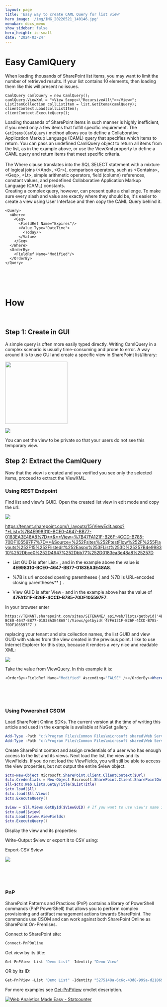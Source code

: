 ```yaml
---
layout: page
title: 'Easy way to create CAML Query for list view'
hero_image: '/img/IMG_20220521_140146.jpg'
menubar: docs_menu
show_sidebar: false
hero_height: is-small
date: '2024-03-24'
---
```


<h1>Easy CamlQuery</h1>
When loading thousands of SharePoint list items, you may want to limit the number of retrieved results. If your list contains 10 elements, then loading them like this will present no issues. 

```
CamlQuery camlQuery = new CamlQuery();
camlQuery.ViewXml = "<View Scope=\"RecursiveAll\"></View>";
ListItemCollection collListItem = list.GetItems(camlQuery);
clientContext.Load(collListItem);
clientContext.ExecuteQuery();
```

Loading thousands of SharePoint items in such manner is highly inefficient, if you need only a few items that fulfill specific requirement. The ```GetItems(CamlQuery)``` method allows you to define a Collaborative Application Markup Language (CAML) query that specifies which items to return. You can pass an undefined CamlQuery object to return all items from the list, as in the example above, or use the ViewXml property to define a CAML query and return items that meet specific criteria.
<br/><br/>
The Where clause translates into the SQL SELECT statement with a mixture of logical joins (\<And>, \<Or>), comparison operators, such as \<Contains>, \<Geq>, \<Lt>, simple arithmetic operators, field (column) references, constant values, and predefined Collaborative Application Markup Language (CAML) constants. 
<br/>
Creating a complex query, however, can present quite a challenge. To make sure every slash and value are exactly where they should be, it's easier to create a view using User Interface and then copy the CAML Query behind it. 

```
<Query>
  <Where>
    <Geq>
      <FieldRef Name="Expires"/>
      <Value Type="DateTime">
        <Today/>
      </Value>
    </Geq>
  </Where>
  <OrderBy>
    <FieldRef Name="Modified"/>
  </OrderBy>
</Query>
```

<br/><br/><br/>


<h1>How</h1>
<br/>
<h2>Step 1: Create in GUI</h2>

A simple query is often more easily typed directly. Writing CamlQuery in a complex scenario is usually time-consuming and prone to error. A way around it is to use GUI and create a specific view in SharePoint list/library:

<img src="/articles/images/easycaml1.png" width="200"><br/>

 <img src="/articles/images/easycaml2.png"><br/>

You can set the view to be private so that your users do not see this temporary view.

<h2>Step 2: Extract the CamlQuery</h2>
Now that the view is created and you verified you see only the selected items, proceed to extract the ViewXML.

<h3>Using REST Endpoint</h3>
Find list and view's GUID. Open the created list view in edit mode and copy the url:

 <img src="/articles/images/easycaml3.png"><br/>
 
https://tenant.sharepoint.com/\_layouts/15/ViewEdit.aspx?**List=%7B4E998310-BCE0-4647-BB77-0183EA3E48A8%7D**&**View=%7B47FA121F-B26F-4CCD-B785-70DF105597F7%7D**&Source=%252Fsites%252FtestFlow%252F%255Flayouts%252F15%252Flistedit%252Easpx%253FList%253D%25257B4e998310%252Dbce0%252D4647%252Dbb77%252D0183ea3e48a8%25257D

* List GUID is after List= , and in the example above the value is <b>4E998310-BCE0-4647-BB77-0183EA3E48A8</b>. 

* %7B is url encoded opening parentheses { and %7D is URL-encoded closing parentheses** } . 

* View GUID is after View= and in the example above has the value of <b>47FA121F-B26F-4CCD-B785-70DF105597F7</b>.

In your browser enter 
```
https://TENANT.sharepoint.com/sites/SITENAME/_api/web/lists/getbyid('4E998310-BCE0-4647-BB77-0183EA3E48A8')/Views/getbyid('47FA121F-B26F-4CCD-B785-70DF105597F7')
```
replacing your tenant and site collection names, the list GUID and view GUID with values from the view created in the previous point. I like to use Internet Explorer for this step, because it renders a very nice and readable XML:

 <img src="/articles/images/easycaml4.png"><br/>

 
Take the value from ViewQuery. 
In this example it is:

```powershell
<OrderBy><FieldRef Name="Modified" Ascending="FALSE" /></OrderBy><Where><Eq><FieldRef Name="Editor" /><Value Type="User">FR</Value></Eq></Where>
```


<br/><br/><br/>


<h3>Using Powershell CSOM</h3>

Load SharePoint Online SDKs. The current version at the time of writing this article and used in the example is available at  NuGet gallery.

```powershell
Add-Type -Path "c:\Program Files\Common Files\microsoft shared\Web Server Extensions\16\ISAPI\Microsoft.SharePoint.Client.dll"
Add-Type -Path "c:\Program Files\Common Files\microsoft shared\Web Server Extensions\16\ISAPI\Microsoft.SharePoint.Client.Runtime.dll"
```

Create SharePoint context and assign credentials of a user who has enough access to the list and its views. Next load the list, the view and its ViewFields. If you do not load the ViewFields, you will still be able to access the view properties, but not output the entire $view object.

```powershell
$ctx=New-Object Microsoft.SharePoint.Client.ClientContext($Url)
$ctx.Credentials = New-Object Microsoft.SharePoint.Client.SharePointOnlineCredentials($Username, $AdminPassword)
$ll=$ctx.Web.Lists.GetByTitle($ListTitle)
$ctx.load($ll)
$ctx.load($ll.Views)
$ctx.ExecuteQuery()

$view = $ll.Views.GetById($ViewGUID) # If you want to use view's name instead of its GUID, use .GetByTitle method, like this: $view = $ll.Views.GetByTitle($ViewTitle)
$ctx.Load($view)
$ctx.Load($view.ViewFields)
$ctx.ExecuteQuery()
```

Display the view and its properties:


Write-Output $view
or export it to CSV using:

Export-CSV $view
 
 <img src="/articles/images/easycaml5.png"><br/>

<br/><br/><br/>


<h3>PnP</h3>
SharePoint Patterns and Practices (PnP) contains a library of PowerShell commands (PnP PowerShell) that allows you to perform complex provisioning and artifact management actions towards SharePoint. The commands use CSOM and can work against both SharePoint Online as SharePoint On-Premises.

Connect to SharePoint site:

```powershell
Connect-PnPOnline
```

Get view by its title:

```powershell
Get-PnPView -List "Demo List" -Identity "Demo View"
```

OR
by its ID:


```powershell
Get-PnPView -List "Demo List" -Identity "5275148a-6c6c-43d8-999a-d2186989a661"
```

For more examples see [Get-PnPView](https://pnp.github.io/powershell/cmdlets/Get-PnPView.html) cmdlet description.


<!-- Default Statcounter code for CamlQueryforListView
https://powershellscripts.github.io/articles/en/SharePointOnline/CAMLQueryForListView
-->
<script type="text/javascript">
var sc_project=12981483; 
var sc_invisible=1; 
var sc_security="fb5df1d1"; 
</script>
<script type="text/javascript"
src="https://www.statcounter.com/counter/counter.js"
async></script>
<noscript><div class="statcounter"><a title="Web Analytics
Made Easy - Statcounter" href="https://statcounter.com/"
target="_blank"><img class="statcounter"
src="https://c.statcounter.com/12981483/0/fb5df1d1/1/"
alt="Web Analytics Made Easy - Statcounter"
referrerPolicy="no-referrer-when-downgrade"></a></div></noscript>
<!-- End of Statcounter Code -->
